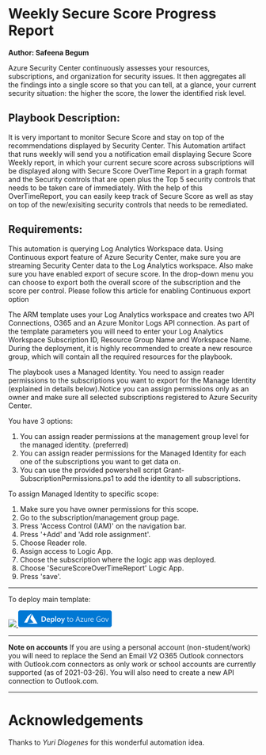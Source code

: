 # Weekly Secure Score Progress Report

**Author: Safeena Begum**

Azure Security Center continuously assesses your resources, subscriptions, and organization for security issues. It then aggregates all the findings into a single score so that you can tell, at a glance, your current security situation: the higher the score, the lower the identified risk level.

## Playbook Description:

It is very important to monitor Secure Score and stay on top of the recommendations displayed by Security Center. This Automation artifact that runs weekly will send you a notification email displaying Secure Score Weekly report, in which your current secure score across subscriptions will be displayed along with Secure Score OverTime Report in a graph format and the Security controls that are open plus the Top 5 security controls that needs to be taken care of immediately. With the help of this OverTimeReport, you can easily keep track of Secure Score as well as stay on top of the new/exisiting security controls that needs to be remediated.

## Requirements:

This automation is querying Log Analytics Workspace data. Using Continuous export feature of Azure Security Center, make sure you are streaming Security Center data to the Log Analytics workspace. Also make sure you have enabled export of secure score. In the drop-down menu you can choose to export both the overall score of the subscription and the score per control. Please follow this article for enabling Continuous export option

The ARM template uses your Log Analytics workspace and creates two API Connections, O365 and an Azure Monitor Logs API connection. As part of the template parameters you will need to enter your Log Analytics Workspace Subscription ID, Resource Group Name and Workspace Name. During the deployment, it is highly recommended to create a new resource group, which will contain all the required resources for the playbook.

The playbook uses a Managed Identity. You need to assign reader permissions to the subscriptions you want to export for the Manage Identity (explained in details below).Notice you can assign permissions only as an owner and make sure all selected subscriptions registered to Azure Security Center.

You have 3 options:

1. You can assign reader permissions at the management group level for the managed identity. (preferred)
2. You can assign reader permissions for the Managed Identity for each one of the subscriptions you want to get data on.
3. You can use the provided powershell script Grant-SubscriptionPermissions.ps1 to add the identity to all subscriptions.

To assign Managed Identity to specific scope:

1. Make sure you have owner permissions for this scope.
2. Go to the subscription/management group page.
3. Press 'Access Control (IAM)' on the navigation bar.
4. Press '+Add' and 'Add role assignment'.
5. Choose Reader role.
6. Assign access to Logic App.
7. Choose the subscription where the logic app was deployed.
8. Choose 'SecureScoreOverTimeReport' Logic App.
9. Press 'save'.

---

To deploy main template:

<a href="https://portal.azure.com/#create/Microsoft.Template/uri/https%3A%2F%2Fraw.githubusercontent.com%2FAzure%2FAzure-Security-Center%2Fmaster%2FSecure%20Score%2FSecureScoreOverTimeReport%2Fazuredeploy.json" target="_blank">
    <img src="https://aka.ms/deploytoazurebutton"/>
</a>
<a href="https://portal.azure.com/#create/Microsoft.Template/uri/https%3A%2F%2Fraw.githubusercontent.com%2FAzure%2FAzure-Security-Center%2Fmaster%2FSecure%20Score%2FSecureScoreOverTimeReport%2Fazuredeploy.json" target="_blank">
<img src="https://raw.githubusercontent.com/Azure/azure-quickstart-templates/master/1-CONTRIBUTION-GUIDE/images/deploytoazuregov.png"/>
</a>

---

**Note on accounts** If you are using a personal account (non-student/work) you will need to replace the Send an Email V2 O365 Outlook connectors with Outlook.com connectors as only work or school accounts are currently supported (as of 2021-03-26). You will also need to create a new API connection to Outlook.com.

---

# Acknowledgements

Thanks to _Yuri Diogenes_ for this wonderful automation idea. <br>
